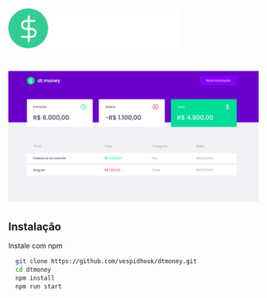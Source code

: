 # [![N|Solid](./imgs/logo.svg)](https://dtmoney.bas.inf.br)

# [![N|Solid](./imgs/home.png)](https://dtmoney.bas.inf.br)

## Instalação

Instale com npm

```bash
  git clone https://github.com/vespidhook/dtmoney.git
  cd dtmoney
  npm install
  npm run start
```